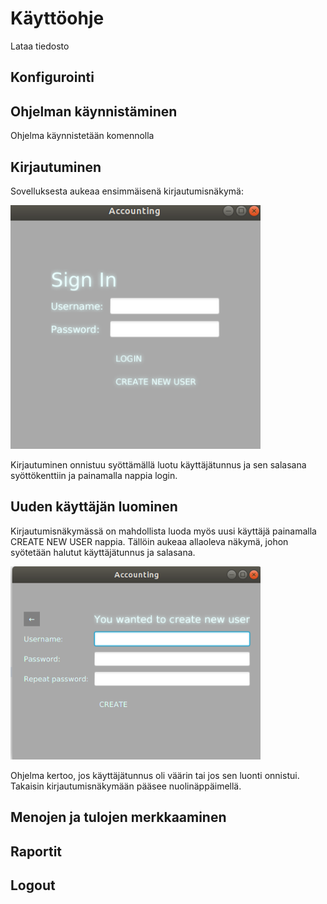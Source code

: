 # Käyttöohje

Lataa tiedosto

## Konfigurointi

## Ohjelman käynnistäminen

Ohjelma käynnistetään komennolla

## Kirjautuminen

Sovelluksesta aukeaa ensimmäisenä kirjautumisnäkymä:

<img src="https://github.com/prinsessv/ot-harjoitustyo/blob/master/dokumentaatio/kuvat/Kirjautuminen.png" width="400">

Kirjautuminen onnistuu syöttämällä luotu käyttäjätunnus ja sen salasana syöttökenttiin ja painamalla nappia login. 

## Uuden käyttäjän luominen

Kirjautumisnäkymässä on mahdollista luoda myös uusi käyttäjä painamalla CREATE NEW USER nappia. 
Tällöin aukeaa allaoleva näkymä, johon syötetään halutut käyttäjätunnus ja salasana.

<img src="https://github.com/prinsessv/ot-harjoitustyo/blob/master/dokumentaatio/kuvat/createNewUser.png" width="400">

Ohjelma kertoo, jos käyttäjätunnus oli väärin tai jos sen luonti onnistui. Takaisin kirjautumisnäkymään pääsee nuolinäppäimellä.

## Menojen ja tulojen merkkaaminen


## Raportit

## Logout


